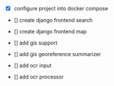 - [x] configure project into docker compose

- [] create django frontend search
- [] create django frontend map

- [] add gis support
- [] add gis georeference summarizer

- [] add ocr input
- [] add ocr processor